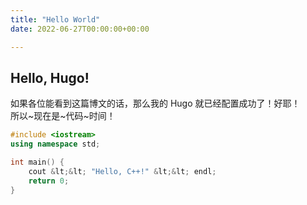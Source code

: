 ```yaml
---
title: "Hello World"
date: 2022-06-27T00:00:00+00:00

---
```


## Hello, Hugo!
如果各位能看到这篇博文的话，那么我的 Hugo 就已经配置成功了！好耶！<br>
所以~现在是~代码~时间！
```cpp
#include <iostream>
using namespace std;

int main() {
    cout &lt;&lt; "Hello, C++!" &lt;&lt; endl;
    return 0;
}
```